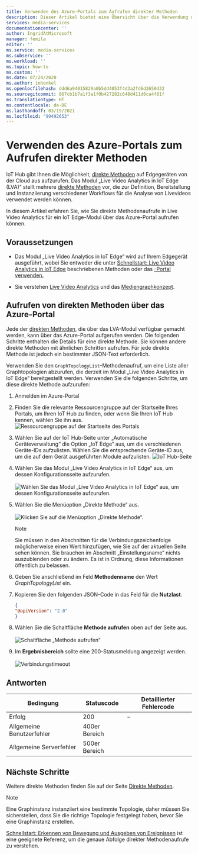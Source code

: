 ```yaml
---
title: Verwenden des Azure-Portals zum Aufrufen direkter Methoden
description: Dieser Artikel bietet eine Übersicht über die Verwendung des Azure-Portals zum Aufrufen direkter Methoden.
services: media-services
documentationcenter: ''
author: IngridAtMicrosoft
manager: femila
editor: ''
ms.service: media-services
ms.subservice: ''
ms.workload: ''
ms.topic: how-to
ms.custom: ''
ms.date: 07/24/2020
ms.author: inhenkel
ms.openlocfilehash: ddd6a94015829a0b5dd4053f4d3a2fd6d2650d32
ms.sourcegitcommit: 867cb1b7a1f3a1f0b427282c648d411d0ca4f81f
ms.translationtype: HT
ms.contentlocale: de-DE
ms.lasthandoff: 03/19/2021
ms.locfileid: "99492653"
---
```

# <a name="how-to-use-azure-portal-to-invoke-direct-methods"></a>Verwenden des Azure-Portals zum Aufrufen direkter Methoden

IoT Hub gibt Ihnen die Möglichkeit, [direkte Methoden](../../iot-hub/iot-hub-devguide-direct-methods.md#method-invocation-for-iot-edge-modules) auf Edgegeräten von der Cloud aus aufzurufen. Das Modul „Live Video Analytics in IoT Edge (LVA)“ stellt mehrere [direkte Methoden](./direct-methods.md) vor, die zur Definition, Bereitstellung und Instanziierung verschiedener Workflows für die Analyse von Livevideos verwendet werden können.

In diesem Artikel erfahren Sie, wie Sie direkte Methodenaufrufe in Live Video Analytics für ein IoT Edge-Modul über das Azure-Portal aufrufen können.

## <a name="prerequisites"></a>Voraussetzungen

* Das Modul „Live Video Analytics in IoT Edge“ wird auf Ihrem Edgegerät ausgeführt, wobei Sie entweder die unter [Schnellstart: Live Video Analytics in IoT Edge](./get-started-detect-motion-emit-events-quickstart.md) beschriebenen Methoden oder das [-Portal verwenden.](./deploy-iot-edge-device.md)

* Sie verstehen [Live Video Analytics](./overview.md) und das [Mediengraphkonzept](./media-graph-concept.md).

## <a name="invoking-direct-methods-via-azure-portal"></a>Aufrufen von direkten Methoden über das Azure-Portal

Jede der [direkten Methoden](./direct-methods.md), die über das LVA-Modul verfügbar gemacht werden, kann über das Azure-Portal aufgerufen werden. Die folgenden Schritte enthalten die Details für eine direkte Methode. Sie können andere direkte Methoden mit ähnlichen Schritten aufrufen. Für jede direkte Methode ist jedoch ein bestimmter JSON-Text erforderlich.

Verwenden Sie den `GraphTopologyList`-Methodenaufruf, um eine Liste aller Graphtopologien abzurufen, die derzeit im Modul „Live Video Analytics in IoT Edge“ bereitgestellt werden. Verwenden Sie die folgenden Schritte, um diese direkte Methode aufzurufen:

1. Anmelden im Azure-Portal
1. Finden Sie die relevante Ressourcengruppe auf der Startseite Ihres Portals, um Ihren IoT Hub zu finden, oder wenn Sie Ihren IoT Hub kennen, wählen Sie ihn aus.
    ![Ressourcengruppe auf der Startseite des Portals](media/use-azure-portal-to-invoke-directs-methods/portal-rg-home.png)
1. Wählen Sie auf der IoT Hub-Seite unter „Automatische Geräteverwaltung“ die Option „IoT Edge“ aus, um die verschiedenen Geräte-IDs aufzulisten. Wählen Sie die entsprechende Geräte-ID aus, um die auf dem Gerät ausgeführten Module aufzulisten.
    ![IoT Hub-Seite](media/use-azure-portal-to-invoke-directs-methods/iot-hub-page.png)
1. Wählen Sie das Modul „Live Video Analytics in IoT Edge“ aus, um dessen Konfigurationsseite aufzurufen.<br><br>
    ![Wählen Sie das Modul „Live Video Analytics in IoT Edge“ aus, um dessen Konfigurationsseite aufzurufen.](media/use-azure-portal-to-invoke-directs-methods/modules.png)
1. Wählen Sie die Menüoption „Direkte Methode“ aus. <br><br>
    ![Klicken Sie auf die Menüoption „Direkte Methode“.](media/use-azure-portal-to-invoke-directs-methods/module-details.png)
    > [!NOTE]
    > Sie müssen in den Abschnitten für die Verbindungszeichenfolge möglicherweise einen Wert hinzufügen, wie Sie auf der aktuellen Seite sehen können. Sie brauchen im Abschnitt „Einstellungsname“ nichts auszublenden oder zu ändern. Es ist in Ordnung, diese Informationen öffentlich zu belassen.

1. Geben Sie anschließend im Feld **Methodenname** den Wert *GraphTopologyList* ein.
1. Kopieren Sie den folgenden JSON-Code in das Feld für die **Nutzlast**.
    ```json
    {
    "@apiVersion": "2.0"
    }
    ```
1. Wählen Sie die Schaltfläche **Methode aufrufen** oben auf der Seite aus.<br><br>
    ![Schaltfläche „Methode aufrufen“](media/use-azure-portal-to-invoke-directs-methods/direct-method.png)
1. Im **Ergebnisbereich** sollte eine 200-Statusmeldung angezeigt werden.<br><br>
    ![Verbindungstimeout](media/use-azure-portal-to-invoke-directs-methods/connection-timeout.png)

## <a name="responses"></a>Antworten

| Bedingung             | Statuscode | Detaillierter Fehlercode |
|-----------------------|-------------|---------------------|
| Erfolg               | 200         | –                 |
| Allgemeine Benutzerfehler   | 400er Bereich   |                     |
| Allgemeine Serverfehler | 500er Bereich   |                     |

## <a name="next-steps"></a>Nächste Schritte

Weitere direkte Methoden finden Sie auf der Seite [Direkte Methoden](./direct-methods.md).

> [!NOTE]
> Eine Graphinstanz instanziiert eine bestimmte Topologie, daher müssen Sie sicherstellen, dass Sie die richtige Topologie festgelegt haben, bevor Sie eine Graphinstanz erstellen.

[Schnellstart: Erkennen von Bewegung und Ausgeben von Ereignissen](./get-started-detect-motion-emit-events-quickstart.md) ist eine geeignete Referenz, um die genaue Abfolge direkter Methodenaufrufe zu verstehen.
